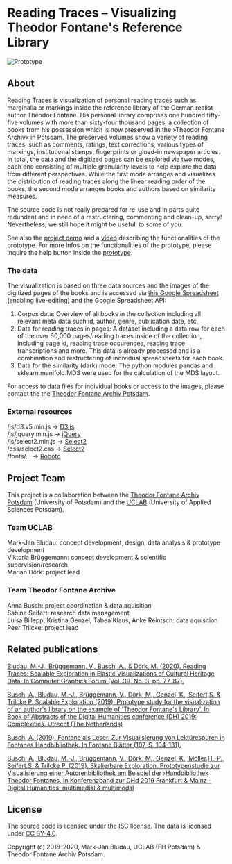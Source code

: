 # Reading Traces – Visualizing Theodor Fontane's Reference Library
![Prototype](/img/moduswechsel.gif)

## About
Reading Traces is visualization of personal reading traces such as marginalia or markings inside the reference library of the German realist author Theodor Fontane. 
His personal library comprises one hundred fifty-five volumes with more than sixty-four thousand pages, a collection of books from his possession which is now preserved in the »Theodor Fontane Archiv« in Potsdam. The preserved volumes show a variety of reading traces, such as comments, ratings, text corrections, various types of markings, institutional stamps, fingerprints or glued-in newspaper articles. In total, the data and the digitized pages can be explored via two modes, each one consisting of multiple granularity levels to help explore the data from different perspectives. While the first mode arranges and visualizes the distribution of reading traces along the linear reading order of the books, the second mode arranges books and authors based on similarity measures.

The source code is not really prepared for re-use and in parts quite redundant and in need of a restructering, commenting and clean-up, sorry! Nevertheless, we still hope it might be usefull to some of you.

See also the [project demo](https://uclab.fh-potsdam.de/ff/) and a [video](https://vimeo.com/355280580) describing the functionalities of the prototype. For more infos on the functionalities of the prototype, please inquire the help button inside the [prototype](https://uclab.fh-potsdam.de/ff/). 

### The data
The visualization is based on three data sources and the images of the digitized pages of the books and is accessed via [this Google Spreadsheet](https://docs.google.com/spreadsheets/d/1TgBK8FmTSP2MBaPW6TuUfjR_iE94WF7l-YPBTcbj7XM/edit?usp=sharing) (enabling live-editing) and the Google Spreadsheet API:

1) Corpus data: Overview of all books in the collection including all relevant meta data such id, author, genre, publication date, etc.
2) Data for reading traces in pages: A dataset including a data row for each of the over 60,000 pages/reading traces inside of the collection, including page id, reading trace occurences, reading trace transcriptions and more. This data is already processed and is a combination and restructering of individual spreadsheets for each book.
3) Data for the similarity (dark) mode: The python modules pandas and sklearn.manifold.MDS were used for the calculation of the MDS layout.  

For access to data files for individual books or access to the images, please contact the the [Theodor Fontane Archiv Potsdam](https://www.fontanearchiv.de).

### External resources
/js/d3.v5.min.js → [D3.js](https://d3js.org/)  
/js/jquery.min.js → [jQuery](https://jquery.com/)  
/js/select2.min.js → [Select2](https://select2.org/)  
/css/select2.css → [Select2](https://select2.org/)  
/fonts/... → [Roboto](https://fonts.google.com/specimen/Roboto)

## Project Team
This project is a collaboration between the [Theodor Fontane Archiv Potsdam](https://www.fontanearchiv.de) (University of Potsdam) and the [UCLAB](https://uclab.fh-potsdam.de/) (University of Applied Sciences Potsdam). 

### Team UCLAB  
Mark-Jan Bludau: concept development, design, data analysis & prototype development  
Viktoria Brüggemann: concept development & scientific supervision/research  
Marian Dörk: project lead  

### Team Theodor Fontane Archive  
Anna Busch: project coordination & data aquisition  
Sabine Seifert: research data management  
Luisa Billepp, Kristina Genzel, Tabea Klaus, Anke Reintsch: data aquisition  
Peer Trilcke: project lead  

## Related publications
[Bludau, M.-J., Brüggemann, V., Busch, A., & Dörk, M. (2020). Reading Traces: Scalable Exploration in Elastic Visualizations of Cultural Heritage Data. In Computer Graphics Forum (Vol. 39, No. 3, pp. 77-87).](https://doi.org/10.1111/cgf.13964)

[Busch, A., Bludau, M.-J., Brüggemann, V., Dörk, M., Genzel, K., Seifert,S. & Trilcke P. Scalable Exploration (2019). Prototype study for the visualization of an author's library on the example of 'Theodor Fontane's Library'. In Book of Abstracts of the Digital Humanities conference (DH) 2019: Complexities. Utrecht (The Netherlands)](https://dev.clariah.nl/files/dh2019/boa/0490.html)

[Busch, A. (2019). Fontane als Leser. Zur Visualisierung von Lektürespuren in Fontanes Handbibliothek. In Fontane Blätter (107, S. 104-131).](https://www.fontanearchiv.de/fileadmin/user_upload/Fontane-Blaetter/Fbl_107_final_2019-08-07_Busch.pdf)

[Busch, A., Bludau, M.-J., Brüggemann, V., Dörk, M., Genzel, K., Möller,H.-P., Seifert,S. & Trilcke P. (2019). Skalierbare Exploration. Prototypenstudie zur Visualisierung einer Autorenbibliothek am Beispiel der ›Handbibliothek Theodor Fontanes. In Konferenzband zur DHd 2019 Frankfurt & Mainz - Digital Humanities: multimedial & multimodal](https://zenodo.org/record/2596095/preview/2019_DHd_BookOfAbstracts_web.pdf#page=205)
 
## License
The source code is licensed under the [ISC license](https://github.com/tfalab/fontanes_library/edit/master/LICENSE.md). The data is licensed under [CC BY-4.0](https://creativecommons.org/licenses/by/4.0). 

Copyright (c) 2018-2020, Mark-Jan Bludau, UCLAB (FH Potsdam) & Theodor Fontane Archiv Potsdam.
